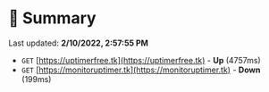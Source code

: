 # 📖 Summary
Last updated: **2/10/2022, 2:57:55 PM**

- `GET` [https://uptimerfree.tk](https://uptimerfree.tk) - **Up** (4757ms)
- `GET` [https://monitoruptimer.tk](https://monitoruptimer.tk) - **Down** (199ms)
